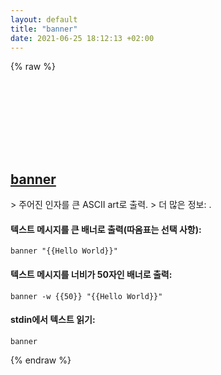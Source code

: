 ```yaml
---
layout: default
title: "banner"
date: 2021-06-25 18:12:13 +02:00
---
```

{% raw %}
<h2 id="banner">
  <a href="/ko/common/banner.html">banner</a> <a href="#banner"><svg class="icon">
    <use href="/assets/images/unicode_sprite.svg#link" />
  </svg></a>
</h2>
> 주어진 인자를 큰 ASCII art로 출력.
> 더 많은 정보: <https://man.archlinux.org/man/banner.1>.

#### 텍스트 메시지를 큰 배너로 출력(따옴표는 선택 사항):
```shell
banner "{{Hello World}}"
```
#### 텍스트 메시지를 너비가 50자인 배너로 출력:
```shell
banner -w {{50}} "{{Hello World}}"
```
#### stdin에서 텍스트 읽기:
```shell
banner
```
{% endraw %}
